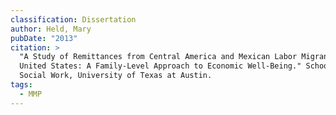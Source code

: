 ```yaml
---
classification: Dissertation
author: Held, Mary
pubDate: "2013"
citation: >
  "A Study of Remittances from Central America and Mexican Labor Migrants in the
  United States: A Family-Level Approach to Economic Well-Being." School of
  Social Work, University of Texas at Austin.
tags:
  - MMP
---
```


